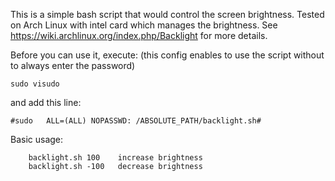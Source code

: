 This is a simple bash script that would control the screen brightness. 
Tested on Arch Linux with intel card which manages the brightness.
See https://wiki.archlinux.org/index.php/Backlight for more details.

Before you can use it, execute: (this config enables to use the script without to always enter the password)

```
sudo visudo
```
and add this line:

```
#sudo   ALL=(ALL) NOPASSWD: /ABSOLUTE_PATH/backlight.sh#
```

Basic usage:
```
	backlight.sh 100	increase brightness
	backlight.sh -100 	decrease brightness
```
